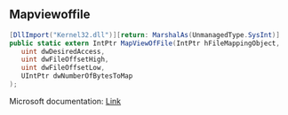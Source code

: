 ## Mapviewoffile

```csharp
[DllImport("Kernel32.dll")][return: MarshalAs(UnmanagedType.SysInt)]
public static extern IntPtr MapViewOfFile(IntPtr hFileMappingObject,
   uint dwDesiredAccess,
   uint dwFileOffsetHigh,
   uint dwFileOffsetLow,
   UIntPtr dwNumberOfBytesToMap
);
```

Microsoft documentation: [Link](https://docs.microsoft.com/en-us/windows/win32/api/memoryapi/nf-memoryapi-mapviewoffile)
